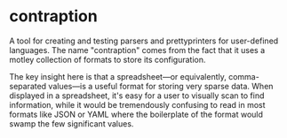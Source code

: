 # contraption

A tool for creating and testing parsers and prettyprinters for
user-defined languages.  The name "contraption" comes from the fact
that it uses a motley collection of formats to store its
configuration.

The key insight here is that a spreadsheet—or equivalently,
comma-separated values—is a useful format for storing very sparse
data.  When displayed in a spreadsheet, it's easy for a user to
visually scan to find information, while it would be tremendously
confusing to read in most formats like JSON or YAML where the
boilerplate of the format would swamp the few significant values.
